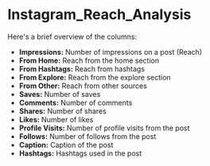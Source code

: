 # Instagram_Reach_Analysis

Here's a brief overview of the columns:

- **Impressions:** Number of impressions on a post (Reach)
- **From Home:** Reach from the home section
- **From Hashtags:** Reach from hashtags
- **From Explore:** Reach from the explore section
- **From Other:** Reach from other sources
- **Saves:** Number of saves
- **Comments:** Number of comments
- **Shares:** Number of shares
- **Likes:** Number of likes
- **Profile Visits:** Number of profile visits from the post
- **Follows:** Number of follows from the post
- **Caption:** Caption of the post
- **Hashtags:** Hashtags used in the post
